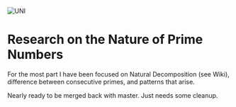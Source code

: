 ![UNI](images/atom.png?raw=true)

# Research on the Nature of Prime Numbers
For the most part I have been focused on Natural Decomposition (see Wiki), difference between consecutive primes, and patterns that arise.

Nearly ready to be merged back with master. Just needs some cleanup.
